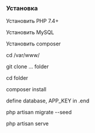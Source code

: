 ### Установка

Установить PHP 7.4+

Установить MySQL

Установить composer

cd /var/www/

git clone ... folder

cd folder

composer install

define database, APP_KEY in .end

php artisan migrate --seed

php artisan serve



